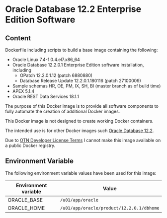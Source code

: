 # Oracle Database 12.2 Enterprise Edition Software

## Content

Dockerfile including scripts to build a base image containing the following:

* Oracle Linux 7.4-1.0.4.el7.x86_64
* Oracle Database 12.2.0.1 Enterprise Edition software installation, including
  * OPatch 12.2.0.1.12 (patch 6880880)
  * Database Release Update 12.2.0.1.180116 (patch 27100009)
* Sample schemas HR, OE, PM, IX, SH, BI (master branch as of build time)
* APEX 5.1.4
* Oracle REST Data Services 18.1.1

The purpose of this Docker image is to provide all software components to fully automate the creation of additional Docker images.

This Docker image is not designed to create working Docker containers.

The intended use is for other Docker images such [Oracle Database 12.2](https://github.com/PhilippSalvisberg/docker-odb/blob/master/OracleDatabase/12.2).

Due to [OTN Developer License Terms](http://www.oracle.com/technetwork/licenses/standard-license-152015.html) I cannot make this image available on a public Docker registry.

## Environment Variable

The following environment variable values have been used for this image:

Environment variable | Value
-------------------- | -------------
ORACLE_BASE | ```/u01/app/oracle```
ORACLE_HOME | ```/u01/app/oracle/product/12.2.0.1/dbhome```
